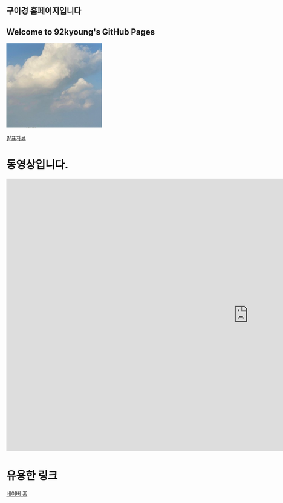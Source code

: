 ## 구이경 홈페이지입니다
## Welcome to 92kyoung's GitHub Pages



<img src="hi.PNG"/> <br>

[발표자료](/project.pptx) <br>

# 동영상입니다. 

<iframe width="1280" height="720" src="https://www.youtube.com/embed/mOajcjt8eeI" title="YouTube video player" frameborder="0" allow="accelerometer; autoplay; clipboard-write; encrypted-media; gyroscope; picture-in-picture" allowfullscreen></iframe>

# 유용한 링크

[네이버 홈](https://naver.com)


